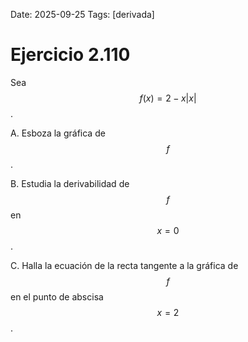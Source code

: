 Date: 2025-09-25
Tags: [derivada]

# Ejercicio 2.110

 
Sea  $$ f ( x ) = 2 - x|x|$$  .

A.    Esboza la gráfica de  $$ f$$  .

B.    Estudia la derivabilidad de  $$ f$$   en  $$ x = 0$$  .

C.    Halla la ecuación de la recta tangente a la gráfica de  $$ f$$   en el punto de abscisa  $$ x = 2$$  .

